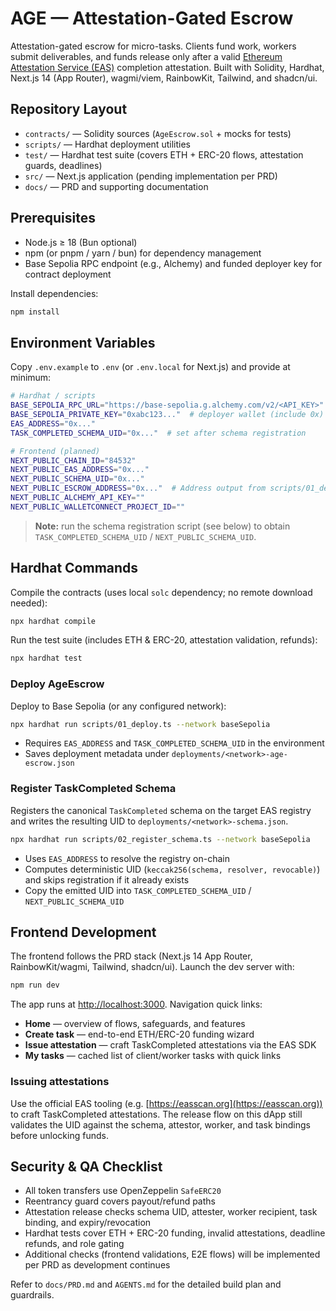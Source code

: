 # AGE — Attestation-Gated Escrow

Attestation-gated escrow for micro-tasks. Clients fund work, workers submit deliverables, and funds release only after a valid [Ethereum Attestation Service (EAS)](https://attest.org/) completion attestation. Built with Solidity, Hardhat, Next.js 14 (App Router), wagmi/viem, RainbowKit, Tailwind, and shadcn/ui.

## Repository Layout

- `contracts/` — Solidity sources (`AgeEscrow.sol` + mocks for tests)
- `scripts/` — Hardhat deployment utilities
- `test/` — Hardhat test suite (covers ETH + ERC-20 flows, attestation guards, deadlines)
- `src/` — Next.js application (pending implementation per PRD)
- `docs/` — PRD and supporting documentation

## Prerequisites

- Node.js ≥ 18 (Bun optional)
- npm (or pnpm / yarn / bun) for dependency management
- Base Sepolia RPC endpoint (e.g., Alchemy) and funded deployer key for contract deployment

Install dependencies:

```bash
npm install
```

## Environment Variables

Copy `.env.example` to `.env` (or `.env.local` for Next.js) and provide at minimum:

```bash
# Hardhat / scripts
BASE_SEPOLIA_RPC_URL="https://base-sepolia.g.alchemy.com/v2/<API_KEY>"
BASE_SEPOLIA_PRIVATE_KEY="0xabc123..."  # deployer wallet (include 0x)
EAS_ADDRESS="0x..."
TASK_COMPLETED_SCHEMA_UID="0x..."  # set after schema registration

# Frontend (planned)
NEXT_PUBLIC_CHAIN_ID="84532"
NEXT_PUBLIC_EAS_ADDRESS="0x..."
NEXT_PUBLIC_SCHEMA_UID="0x..."
NEXT_PUBLIC_ESCROW_ADDRESS="0x..."  # Address output from scripts/01_deploy.ts
NEXT_PUBLIC_ALCHEMY_API_KEY=""
NEXT_PUBLIC_WALLETCONNECT_PROJECT_ID=""
```

> **Note:** run the schema registration script (see below) to obtain `TASK_COMPLETED_SCHEMA_UID` / `NEXT_PUBLIC_SCHEMA_UID`.

## Hardhat Commands

Compile the contracts (uses local `solc` dependency; no remote download needed):

```bash
npx hardhat compile
```

Run the test suite (includes ETH & ERC-20, attestation validation, refunds):

```bash
npx hardhat test
```

### Deploy AgeEscrow

Deploy to Base Sepolia (or any configured network):

```bash
npx hardhat run scripts/01_deploy.ts --network baseSepolia
```

- Requires `EAS_ADDRESS` and `TASK_COMPLETED_SCHEMA_UID` in the environment
- Saves deployment metadata under `deployments/<network>-age-escrow.json`

### Register TaskCompleted Schema

Registers the canonical `TaskCompleted` schema on the target EAS registry and writes the resulting UID to `deployments/<network>-schema.json`.

```bash
npx hardhat run scripts/02_register_schema.ts --network baseSepolia
```

- Uses `EAS_ADDRESS` to resolve the registry on-chain
- Computes deterministic UID (`keccak256(schema, resolver, revocable)`) and skips registration if it already exists
- Copy the emitted UID into `TASK_COMPLETED_SCHEMA_UID` / `NEXT_PUBLIC_SCHEMA_UID`

## Frontend Development

The frontend follows the PRD stack (Next.js 14 App Router, RainbowKit/wagmi, Tailwind, shadcn/ui). Launch the dev server with:

```bash
npm run dev
```

The app runs at [http://localhost:3000](http://localhost:3000). Navigation quick links:

- **Home** — overview of flows, safeguards, and features
- **Create task** — end-to-end ETH/ERC-20 funding wizard
- **Issue attestation** — craft TaskCompleted attestations via the EAS SDK
- **My tasks** — cached list of client/worker tasks with quick links

### Issuing attestations

Use the official EAS tooling (e.g. [https://easscan.org](https://easscan.org)) to craft TaskCompleted attestations. The release flow on this dApp still validates the UID against the schema, attestor, worker, and task bindings before unlocking funds.

## Security & QA Checklist

- All token transfers use OpenZeppelin `SafeERC20`
- Reentrancy guard covers payout/refund paths
- Attestation release checks schema UID, attester, worker recipient, task binding, and expiry/revocation
- Hardhat tests cover ETH + ERC-20 funding, invalid attestations, deadline refunds, and role gating
- Additional checks (frontend validations, E2E flows) will be implemented per PRD as development continues

Refer to `docs/PRD.md` and `AGENTS.md` for the detailed build plan and guardrails.
